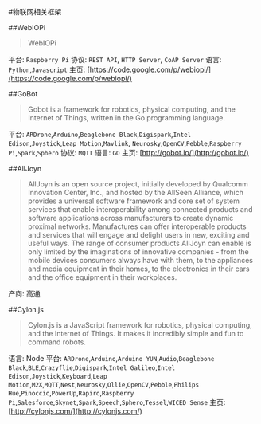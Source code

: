 #物联网相关框架

##WebIOPi

> WebIOPi

平台: ``Raspberry Pi``
协议: ``REST API``, ``HTTP Server``, ``CoAP Server``
语言: ``Python``,``Javascript``
主页: [https://code.google.com/p/webiopi/](https://code.google.com/p/webiopi/)

##GoBot

> Gobot is a framework for robotics, physical computing, and the Internet of Things, written in the Go programming language.

平台: ``ARDrone``,``Arduino``,``Beaglebone Black``,``Digispark``,``Intel Edison``,``Joystick``,``Leap Motion``,``Mavlink``, ``Neurosky``,``OpenCV``,``Pebble``,``Raspberry Pi``,``Spark``,``Sphero`` 
协议: ``MQTT``
语言: ``GO``
主页: [http://gobot.io/](http://gobot.io/)	

##AllJoyn

> AllJoyn is an open source project, initially developed by Qualcomm Innovation Center, Inc., and hosted by the AllSeen Alliance, which provides a universal software framework and core set of system services that enable interoperability among connected products and software applications across manufacturers to create dynamic proximal networks. Manufactures can offer interoperable products and services that will engage and delight users in new, exciting and useful ways. The range of consumer products AllJoyn can enable is only limited by the imaginations of innovative companies - from the mobile devices consumers always have with them, to the appliances and media equipment in their homes, to the electronics in their cars and the office equipment in their workplaces.

产商: 高通

##Cylon.js

> Cylon.js is a JavaScript framework for robotics, physical computing, and the Internet of Things. It makes it incredibly simple and fun to command robots.

语言: Node
平台: ``ARDrone``,``Arduino``,``Arduino YUN``,``Audio``,``Beaglebone Black``,``BLE``,``Crazyflie``,``Digispark``,``Intel Galileo``,``Intel Edison``,``Joystick``,``Keyboard``,``Leap Motion``,``M2X``,``MQTT``,``Nest``,``Neurosky``,``Ollie``,``OpenCV``,``Pebble``,``Philips Hue``,``Pinoccio``,``PowerUp``,``Rapiro``,``Raspberry Pi``,``Salesforce``,``Skynet``,``Spark``,``Speech``,``Sphero``,``Tessel``,``WICED Sense``
主页: [http://cylonjs.com/](http://cylonjs.com/)